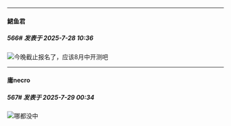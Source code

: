 ﻿
*****

####  鮶鱼君  
##### 566#       发表于 2025-7-28 10:36

<img src="https://static.stage1st.com/image/smiley/face2017/050.png" referrerpolicy="no-referrer">今晚截止报名了，应该8月中开测吧


*****

####  庸necro  
##### 567#       发表于 2025-7-29 00:34

<img src="https://static.stage1st.com/image/smiley/face2017/152.png" referrerpolicy="no-referrer">哪都没中

